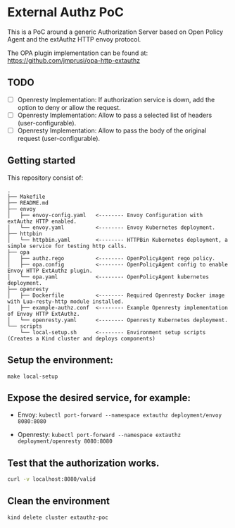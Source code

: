 # External Authz PoC

This is a PoC around a generic Authorization Server based on Open Policy Agent and the extAuthz HTTP envoy protocol.

The OPA plugin implementation can be found at: https://github.com/jmprusi/opa-http-extauthz

## TODO

- [ ] Openresty Implementation: If authorization service is down, add the option to deny or allow the request. 
- [ ] Openresty Implementation: Allow to pass a selected list of headers (user-configurable).
- [ ] Openresty Implementation: Allow to pass the body of the original request (user-configurable).

## Getting started

This repository consist of:

```
.
├── Makefile
├── README.md
├── envoy
│   ├── envoy-config.yaml   <-------- Envoy Configuration with extAuthz HTTP enabled.
│   └── envoy.yaml          <-------- Envoy Kubernetes deployment.
├── httpbin
│   └── httpbin.yaml        <-------- HTTPBin Kubernetes deployment, a simple service for testing http calls.
├── opa
│   ├── authz.rego          <-------- OpenPolicyAgent rego policy.
│   ├── opa.config          <-------- OpenPolicyAgent config to enable Envoy HTTP ExtAuthz plugin.
│   └── opa.yaml            <-------- OpenPolicyAgent kubernetes deployment.
├── openresty
│   ├── Dockerfile          <-------- Required Openresty Docker image with Lua-resty-http module installed.
│   ├── example-authz.conf  <-------- Example Openresty implementation of Envoy HTTP ExtAuthz.
│   └── openresty.yaml      <-------- Openresty Kubernetes deployment.
└── scripts
    └── local-setup.sh      <-------- Environment setup scripts (Creates a Kind cluster and deploys components) 
```

## Setup the environment:

`make local-setup` 


## Expose the desired service, for example:

* Envoy:
`kubectl port-forward --namespace extauthz deployment/envoy 8080:8080`

* Openresty: 
`kubectl port-forward --namespace extauthz deployment/openresty 8080:8080`

## Test that the authorization works.

```bash
curl -v localhost:8080/valid
```

## Clean the environment

```bash
kind delete cluster extauthz-poc
```
